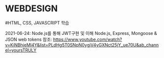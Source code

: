 # WEBDESIGN

#HTML, CSS, JAVASCRIPT 학습



2021-06-24: Node.js를 통해 JWT구현 및 이해 Node.js, Express, Mongoose & JSON web tokens 
참조: https://www.youtube.com/watch?v=KiNBhjeMI4Y&list=PLdHg5T0SNpN0ygjV4yGXNct25jY_ue70U&ab_channel=yoursTRULY
